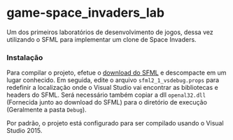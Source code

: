 # game-space_invaders_lab
Um dos primeiros laboratórios de desenvolvimento de jogos, dessa vez utilizando o SFML para implementar um clone de Space Invaders.

### Instalação

Para compilar o projeto, efetue o [download do SFML](https://www.sfml-dev.org/tutorials/2.4/start-vc.php) e descompacte em um lugar conhecido. Em seguida, edite o arquivo `sfml2_1_vsdebug.props` para redefinir a localização onde o Visual Studio vai encontrar as bibliotecas e headers do SFML. Será necessário também copiar a dll `openal32.dll` (Fornecida junto ao download do SFML) para o diretório de execução (Geralmente a pasta `Debug`).

Por padrão, o projeto está configurado para ser compilado usando o Visual Studio 2015.